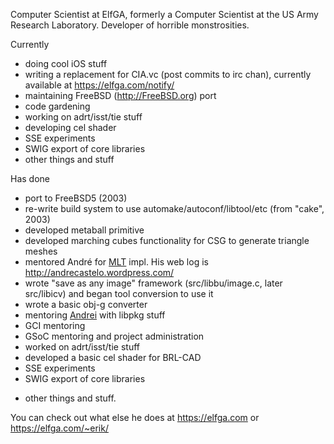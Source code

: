 Computer Scientist at ElfGA, formerly a Computer Scientist at the US
Army Research Laboratory. Developer of horrible monstrosities.

Currently

-   doing cool iOS stuff
-   writing a replacement for CIA.vc (post commits to irc chan),
    currently available at <https://elfga.com/notify/>
-   maintaining FreeBSD (http://FreeBSD.org) port
-   code gardening
-   working on adrt/isst/tie stuff
-   developing cel shader
-   SSE experiments
-   SWIG export of core libraries
-   other things and stuff

Has done

-   port to FreeBSD5 (2003)
-   re-write build system to use automake/autoconf/libtool/etc (from
    "cake", 2003)
-   developed metaball primitive
-   developed marching cubes functionality for CSG to generate triangle
    meshes
-   mentored André for [MLT](/wiki/Metropolis_Light_Transport.md) impl. His web
    log is <http://andrecastelo.wordpress.com/>
-   wrote "save as any image" framework (src/libbu/image.c, later
    src/libicv) and began tool conversion to use it
-   wrote a basic obj-g converter
-   mentoring [Andrei](Popescu.andrei1991.md) with libpkg
    stuff
-   GCI mentoring
-   GSoC mentoring and project administration
-   worked on adrt/isst/tie stuff
-   developed a basic cel shader for BRL-CAD
-   SSE experiments
-   SWIG export of core libraries

<!-- -->

-   other things and stuff.

You can check out what else he does at <https://elfga.com> or
<https://elfga.com/~erik/>
